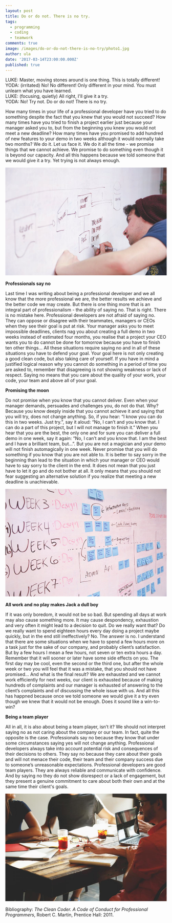 ```yaml
---
layout: post
title: Do or do not. There is no try.
tags:
  - programming
  - coding
  - teamwork
comments: true
image: /images/do-or-do-not-there-is-no-try/photo1.jpg
author: ula
date: '2017-03-14T23:00:00.000Z'
published: true
---
```


LUKE:  Master, moving stones around is one thing. This is totally different!  
YODA: (irritated) No! No different! Only different in your mind. You must unlearn what you have learned.   
LUKE: (focusing, quietly) All right, I'll give it a try.  
YODA: No! Try not. Do or do not! There is no try.

How many times in your life of a professional developer have you tried to do something despite the fact that you knew that you would not succeed? How many times have you tried to finish a project earlier just because your manager asked you to, but from the beginning you knew you would not meet a new deadline? How many times have you promised to add hundred of new features to your demo in two weeks although it would normally take two months? We do it. Let us face it. We do it all the time - we promise things that we cannot achieve. We promise to do something even though it is beyond our capacity. And all this happens because we told someone that we would give it a try. Yet trying is not always enough. 

![photo 1](/images/do-or-do-not-there-is-no-try/photo1.jpg) 

**Professionals say no**

Last time I was writing about being a professional developer and we all know that the more professional we are, the better results we achieve and the better code we may create. But there is one thing more that is an integral part of professionalism - the ability of saying no. That is right. There is no mistake here. Professional developers are not afraid of  saying no. They can oppose or disagree with their teammates, managers or CEOs when  they see their goal is put at risk. Your manager asks you to meet impossible deadlines, clients nag you about creating a full demo in two weeks instead of estimated four months, you realise that a project your CEO wants you to do cannot be done for tomorrow because you have to finish ten other things… All these situations require saying no and in all of these situations you have to defend your goal. Your goal here is not only creating a good clean code, but also taking care of yourself. If you have in mind a justified logical reason why you cannot do something in a period of time you are asked to, remember that disagreeing is not showing weakness or lack of respect. Saying no means that you care about the quality of your work, your code, your team and above all of your goal.

**Promising the moon** 

Do not promise when you know that you cannot deliver. Even when your manager demands, persuades and challenges you, do not do that. Why? Because you know deeply inside that you cannot achieve it and saying that you will try, does not change anything. So, if you hear: “I know you can do this in two weeks. Just try.”, say it aloud: “No, I can’t and you know that. I can do a part of this project, but I will not manage to finish it.” When you hear that you are the best, the only one and for sure you can deliver a full demo in one week, say it again: “No, I can’t and you know that. I am the best and I have a brilliant team, but…”. But you are not a magician and your demo will not finish automagically in one week. Never promise that you will do something if you know that you are not able to. It is better to say sorry in the beginning than lead to the situation in which your manager or CEO would have to say sorry to the client in the end. It does not mean that you just have to let it go and do not bother at all. It only means that you should not fear suggesting an alternative solution if you realize that meeting a new deadline is unachievable. 

![photo 2](/images/do-or-do-not-there-is-no-try/photo2.jpg) 

**All work and no play makes Jack a dull boy**

If it was only boredom, it would not be so bad. But spending all days at work may also cause something more. It may cause despondency, exhaustion and very often it might lead to a decision to quit. Do we really want that? Do we really want to spend eighteen hours every day doing a project maybe quickly, but in the end still ineffectively? No. The answer is no. I understand that there are some situations when we have to spend a few hours more on a task just for the sake of our company, and probably client’s satisfaction. But by a few hours I mean a few hours, not seven or ten extra hours a day. Remember that it will sooner or later have some side effects on you. The first day may be cool, even the second or the third one, but after the whole week or two you will feel that it was a mistake, that you should not have promised… And what is the final result? We are exhausted and we cannot work efficiently for next weeks, our client is exhausted because of making hundreds of complaints and our manager is exhausted of answering to the client’s complaints and of discussing the whole issue with us. And all this has happned because once we told someone we would give it a try even though we knew that it would not be enough. Does it sound like a win-to-win? 

**Being a team player**

All in all, it is also about being a team player, isn’t it? We should not interpret saying no as not caring about the company or our team. In fact, quite the opposite is the case. Professionals say no because they know that under some circumstances saying yes will not change anything. Professional developers always take into account potential risk and consequences of their decisions to others. They say no because they care about their goals and will not menace their code, their team and their company success due to someone’s unreasonable expectations. Professional developers are good team players. They are always reliable and communicate with confidence. And by saying no they do not show disrespect or a lack of engagement, but they present a genuine commitment to care about both their own and at the same time their client's goals. 

![photo 3](/images/do-or-do-not-there-is-no-try/photo3.jpg) 


Bibliography: *The Clean Coder. A Code of Conduct for Professional Programmers*, Robert C. Martin, Prentice Hall: 2011. 
